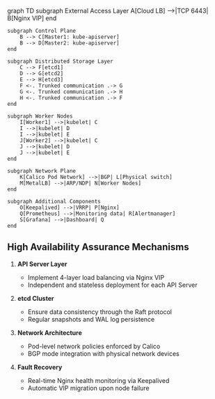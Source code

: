 graph TD
    subgraph External Access Layer
        A[Cloud LB] -->|TCP 6443| B[Nginx VIP]
    end

    subgraph Control Plane
        B --> C[Master1: kube-apiserver]
        B --> D[Master2: kube-apiserver]
    end

    subgraph Distributed Storage Layer
        C --> F[etcd1]
        D --> G[etcd2]
        E --> H[etcd3]
        F <-. Trunked communication .-> G
        G <-. Trunked communication .-> H
        H <-. Trunked communication .-> F
    end

    subgraph Worker Nodes
        I[Worker1] -->|kubelet| C
        I -->|kubelet| D
        I -->|kubelet| E
        J[Worker2] -->|kubelet| C
        J -->|kubelet| D
        J -->|kubelet| E
    end

    subgraph Network Plane
        K[Calico Pod Network] -->|BGP| L[Physical switch]
        M[MetalLB] -->|ARP/NDP| N[Worker Nodes]
    end

    subgraph Additional Components
        O[Keepalived] -->|VRRP| P[Nginx]
        Q[Prometheus] -->|Monitoring data| R[Alertmanager]
        S[Grafana] -->|Dashboard| Q
    end

## High Availability Assurance Mechanisms

1. **API Server Layer**
   - Implement 4-layer load balancing via Nginx VIP
   - Independent and stateless deployment for each API Server

2. **etcd Cluster**
   - Ensure data consistency through the Raft protocol
   - Regular snapshots and WAL log persistence

3. **Network Architecture**
   - Pod-level network policies enforced by Calico
   - BGP mode integration with physical network devices

4. **Fault Recovery**
   - Real-time Nginx health monitoring via Keepalived
   - Automatic VIP migration upon node failure
